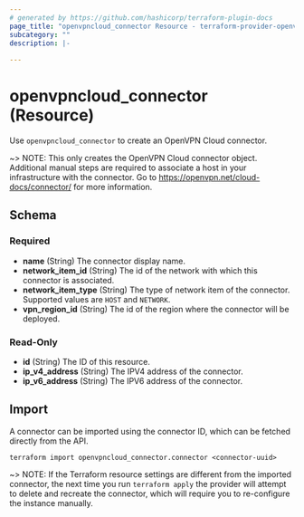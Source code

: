 ```yaml
---
# generated by https://github.com/hashicorp/terraform-plugin-docs
page_title: "openvpncloud_connector Resource - terraform-provider-openvpncloud"
subcategory: ""
description: |-
  
---
```


# openvpncloud_connector (Resource)

Use `openvpncloud_connector` to create an OpenVPN Cloud connector.

~> NOTE: This only creates the OpenVPN Cloud connector object. Additional manual steps are required to associate a host in your infrastructure with the connector. Go to https://openvpn.net/cloud-docs/connector/ for more information.



<!-- schema generated by tfplugindocs -->
## Schema

### Required

- **name** (String) The connector display name.
- **network_item_id** (String) The id of the network with which this connector is associated.
- **network_item_type** (String) The type of network item of the connector. Supported values are `HOST` and `NETWORK`.
- **vpn_region_id** (String) The id of the region where the connector will be deployed.

### Read-Only

- **id** (String) The ID of this resource.
- **ip_v4_address** (String) The IPV4 address of the connector.
- **ip_v6_address** (String) The IPV6 address of the connector.

## Import

A connector can be imported using the connector ID, which can be fetched directly from the API.

```
terraform import openvpncloud_connector.connector <connector-uuid>
```

~> NOTE: If the Terraform resource settings are different from the imported connector, the next time you run `terraform apply` the provider will attempt to delete and recreate the connector, which will require you to re-configure the instance manually.